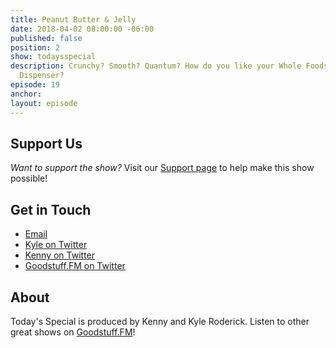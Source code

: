 ```yaml
---
title: Peanut Butter & Jelly
date: 2018-04-02 08:00:00 -06:00
published: false
position: 2
show: todaysspecial
description: Crunchy? Smooth? Quantum? How do you like your Whole Foods Branded Bread
  Dispenser?
episode: 19
anchor: 
layout: episode
---
```




## Support Us
*Want to support the show?* Visit our [Support page](https://goodstuff.fm/support) to help make this show possible!

## Get in Touch
* [Email](mailto:kyle@goodstuff.fm)
* [Kyle on Twitter](http://twitter.com/dogburps)
* [Kenny on Twitter](http://twitter.com/pizzarobotics)
* [Goodstuff.FM on Twitter](http://twitter.com/goodstufffm)

## About
Today's Special is produced by Kenny and Kyle Roderick. Listen to other great shows on [Goodstuff.FM](http://goodstuff.fm/shows)!